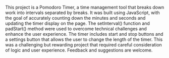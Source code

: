 This project is a Pomodoro Timer, a time management tool that breaks down work into intervals separated by breaks. It was built using JavaScript, with the goal of accurately counting down the minutes and seconds and updating the timer display on the page. The setInterval() function and padStart() method were used to overcome technical challenges and enhance the user experience. The timer includes start and stop buttons and a settings button that allows the user to change the length of the timer. This was a challenging but rewarding project that required careful consideration of logic and user experience. Feedback and suggestions are welcome.
